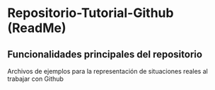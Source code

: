 # Repositorio-Tutorial-Github (ReadMe)
## Funcionalidades principales del repositorio
Archivos de ejemplos para la representación de situaciones reales al trabajar con Github
